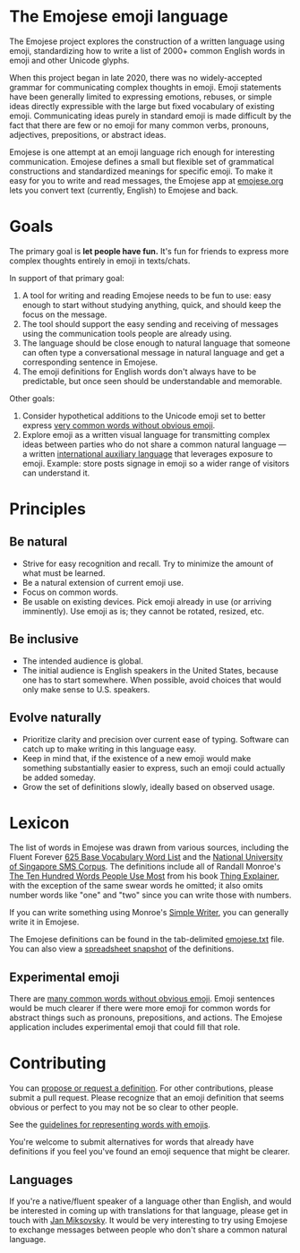 # The Emojese emoji language

The Emojese project explores the construction of a written language using emoji, standardizing how to write a list of 2000+ common English words in emoji and other Unicode glyphs.

When this project began in late 2020, there was no widely-accepted grammar for communicating complex thoughts in emoji. Emoji statements have been generally limited to expressing emotions, rebuses, or simple ideas directly expressible with the large but fixed vocabulary of existing emoji. Communicating ideas purely in standard emoji is made difficult by the fact that there are few or no emoji for many common verbs, pronouns, adjectives, prepositions, or abstract ideas.

Emojese is one attempt at an emoji language rich enough for interesting communication. Emojese defines a small but flexible set of grammatical constructions and standardized meanings for specific emoji. To make it easy for you to write and read messages, the Emojese app at [emojese.org](https://emojese.org) lets you convert text (currently, English) to Emojese and back.

# Goals

The primary goal is **let people have fun.** It's fun for friends to express more complex thoughts entirely in emoji in texts/chats.

In support of that primary goal:

1. A tool for writing and reading Emojese needs to be fun to use: easy enough to start without studying anything, quick, and should keep the focus on the message.
2. The tool should support the easy sending and receiving of messages using the communication tools people are already using.
3. The language should be close enough to natural language that someone can often type a conversational message in natural language and get a corresponding sentence in Emojese.
4. The emoji definitions for English words don't always have to be predictable, but once seen should be understandable and memorable.

Other goals:

1. Consider hypothetical additions to the Unicode emoji set to better express [very common words without obvious emoji](docs/Challenges.md).
2. Explore emoji as a written visual language for transmitting complex ideas between parties who do not share a common natural language — a written [international auxiliary language](https://en.m.wikipedia.org/wiki/International_auxiliary_language) that leverages exposure to emoji. Example: store posts signage in emoji so a wider range of visitors can understand it.

# Principles

## Be natural

- Strive for easy recognition and recall. Try to minimize the amount of what must be learned.
- Be a natural extension of current emoji use.
- Focus on common words.
- Be usable on existing devices. Pick emoji already in use (or arriving imminently). Use emoji as is; they cannot be rotated, resized, etc.

## Be inclusive

- The intended audience is global.
- The initial audience is English speakers in the United States, because one has to start somewhere. When possible, avoid choices that would only make sense to U.S. speakers.

## Evolve naturally

- Prioritize clarity and precision over current ease of typing. Software can catch up to make writing in this language easy.
- Keep in mind that, if the existence of a new emoji would make something substantially easier to express, such an emoji could actually be added someday.
- Grow the set of definitions slowly, ideally based on observed usage.

# Lexicon

The list of words in Emojese was drawn from various sources, including the Fluent Forever [625 Base Vocabulary Word List](https://fluent-forever.com/wp-content/uploads/2014/05/625-List-Alphabetical.pdf) and the [National University of Singapore SMS Corpus](https://scholarbank.nus.edu.sg/handle/10635/137343). The definitions include all of Randall Monroe's [The Ten Hundred Words People Use Most](https://gist.github.com/JanMiksovsky/77ffbb4d0805f1a09ac5bfe80b057cc3) from his book [Thing Explainer](https://xkcd.com/thing-explainer/), with the exception of the same swear words he omitted; it also omits number words like "one" and "two" since you can write those with numbers.

If you can write something using Monroe's [Simple Writer](https://xkcd.com/simplewriter/), you can generally write it in Emojese.

The Emojese definitions can be found in the tab-delimited [emojese.txt](./data/emojese.txt) file. You can also view a [spreadsheet snapshot](https://docs.google.com/spreadsheets/d/1lB-XmWmzeb6bkNbfVQobhuh0aK4BVmlLOxQ78JZQJKk/edit#gid=425780240) of the definitions.

## Experimental emoji

There are [many common words without obvious emoji](docs/Challenges.md). Emoji sentences would be much clearer if there were more emoji for common words for abstract things such as pronouns, prepositions, and actions. The Emojese application includes experimental emoji that could fill that role.

# Contributing

You can [propose or request a definition](https://docs.google.com/forms/d/1-TFomAkbYQyJSD6b-8vi-jDbahqxcg53DqtLmdo940A/). For other contributions, please submit a pull request. Please recognize that an emoji definition that seems obvious or perfect to you may not be so clear to other people.

See the [guidelines for representing words with emojis](docs/Guidelines.md).

You're welcome to submit alternatives for words that already have definitions if you feel you've found an emoji sequence that might be clearer.

## Languages

If you're a native/fluent speaker of a language other than English, and would be interested in coming up with translations for that language, please get in touch with [Jan Miksovsky](https://fosstodon.org/@JanMiksovsky). It would be very interesting to try using Emojese to exchange messages between people who don't share a common natural language.
